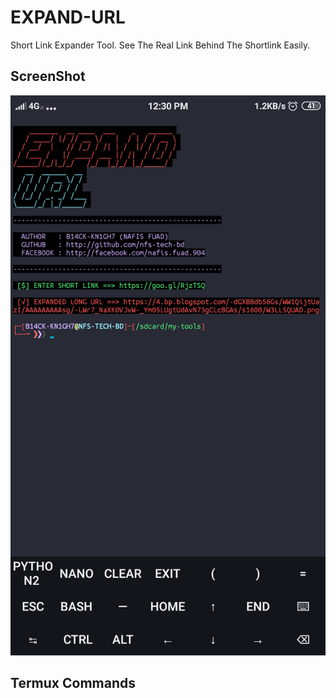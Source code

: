 # EXPAND-URL
Short Link Expander Tool.
See The Real Link Behind The Shortlink Easily.

## ScreenShot

<img src="https://raw.githubusercontent.com/nfs-tech-bd/EXPAND-URL/main/Screenshot_2021-05-11-12-30-45-984_com.termux.png">

## Termux Commands

